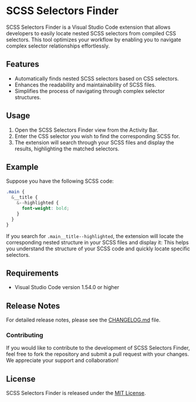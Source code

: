 # SCSS Selectors Finder

SCSS Selectors Finder is a Visual Studio Code extension that allows developers to easily locate nested SCSS selectors from compiled CSS selectors. This tool optimizes your workflow by enabling you to navigate complex selector relationships effortlessly.

## Features

- Automatically finds nested SCSS selectors based on CSS selectors.
- Enhances the readability and maintainability of SCSS files.
- Simplifies the process of navigating through complex selector structures.

## Usage

1. Open the SCSS Selectors Finder view from the Activity Bar.
2. Enter the CSS selector you wish to find the corresponding SCSS for.
3. The extension will search through your SCSS files and display the results, highlighting the matched selectors.

## Example

Suppose you have the following SCSS code:

```scss
.main {
  &__title {
    &--highlighted {
      font-weight: bold;
    }
  }
}
```

If you search for `.main__title--highlighted`, the extension will locate the corresponding nested structure in your SCSS files and display it:
This helps you understand the structure of your SCSS code and quickly locate specific selectors.

## Requirements

- Visual Studio Code version 1.54.0 or higher

## Release Notes

For detailed release notes, please see the [CHANGELOG.md](CHANGELOG.md) file.

### Contributing

If you would like to contribute to the development of SCSS Selectors Finder, feel free to fork the repository and submit a pull request with your changes. We appreciate your support and collaboration!

## License

SCSS Selectors Finder is released under the [MIT License](LICENSE.txt).